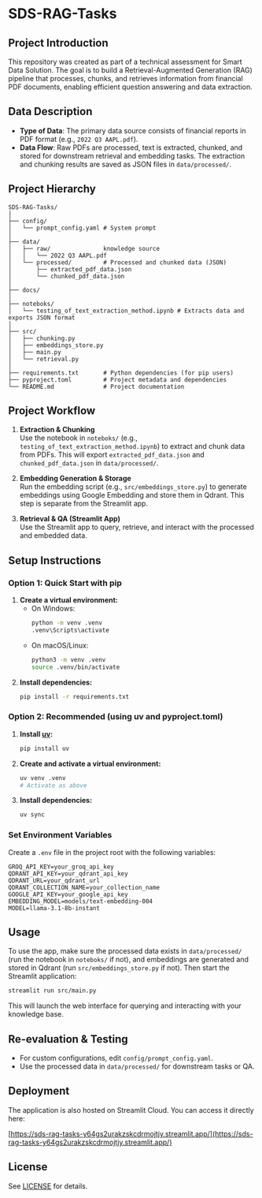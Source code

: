 # SDS-RAG-Tasks

## Project Introduction
This repository was created as part of a technical assessment for Smart Data Solution. The goal is to build a Retrieval-Augmented Generation (RAG) pipeline that processes, chunks, and retrieves information from financial PDF documents, enabling efficient question answering and data extraction.

## Data Description
- **Type of Data**: The primary data source consists of financial reports in PDF format (e.g., `2022 Q3 AAPL.pdf`).
- **Data Flow**: Raw PDFs are processed, text is extracted, chunked, and stored for downstream retrieval and embedding tasks. The extraction and chunking results are saved as JSON files in `data/processed/`.

## Project Hierarchy 
```
SDS-RAG-Tasks/
│
├── config/                
│   └── prompt_config.yaml # System prompt
│
├── data/                  
│   ├── raw/               knowledge source
│   │   └── 2022 Q3 AAPL.pdf
│   └── processed/         # Processed and chunked data (JSON)
│       ├── extracted_pdf_data.json   
│       └── chunked_pdf_data.json     
│
├── docs/                  
│
├── noteboks/              
│   └── testing_of_text_extraction_method.ipynb # Extracts data and exports JSON format
│
├── src/                   
│   ├── chunking.py        
│   ├── embeddings_store.py
│   ├── main.py            
│   └── retrieval.py       
│
├── requirements.txt       # Python dependencies (for pip users)
├── pyproject.toml         # Project metadata and dependencies
└── README.md              # Project documentation
```

## Project Workflow

1. **Extraction & Chunking**  
   Use the notebook in `noteboks/` (e.g., `testing_of_text_extraction_method.ipynb`) to extract and chunk data from PDFs. This will export `extracted_pdf_data.json` and `chunked_pdf_data.json` in `data/processed/`.

2. **Embedding Generation & Storage**  
   Run the embedding script (e.g., `src/embeddings_store.py`) to generate embeddings using Google Embedding and store them in Qdrant. This step is separate from the Streamlit app.

3. **Retrieval & QA (Streamlit App)**  
   Use the Streamlit app to query, retrieve, and interact with the processed and embedded data.

## Setup Instructions

### Option 1: Quick Start with pip
1. **Create a virtual environment:**
   - On Windows:
     ```sh
     python -m venv .venv
     .venv\Scripts\activate
     ```
   - On macOS/Linux:
     ```sh
     python3 -m venv .venv
     source .venv/bin/activate
     ```
2. **Install dependencies:**
   ```sh
   pip install -r requirements.txt
   ```

### Option 2: Recommended (using uv and pyproject.toml)
1. **Install [uv](https://github.com/astral-sh/uv):**
   ```sh
   pip install uv
   ```
2. **Create and activate a virtual environment:**
   ```sh
   uv venv .venv
   # Activate as above
   ```
3. **Install dependencies:**
   ```sh
   uv sync
   ```

### Set Environment Variables
Create a `.env` file in the project root with the following variables:
```
GROQ_API_KEY=your_groq_api_key
QDRANT_API_KEY=your_qdrant_api_key
QDRANT_URL=your_qdrant_url
QDRANT_COLLECTION_NAME=your_collection_name
GOOGLE_API_KEY=your_google_api_key
EMBEDDING_MODEL=models/text-embedding-004
MODEL=llama-3.1-8b-instant
```

## Usage
To use the app, make sure the processed data exists in `data/processed/` (run the notebook in `noteboks/` if not), and embeddings are generated and stored in Qdrant (run `src/embeddings_store.py` if not). Then start the Streamlit application:
```sh
streamlit run src/main.py
```
This will launch the web interface for querying and interacting with your knowledge base.

## Re-evaluation & Testing
- For custom configurations, edit `config/prompt_config.yaml`.
- Use the processed data in `data/processed/` for downstream tasks or QA.

## Deployment
The application is also hosted on Streamlit Cloud. You can access it directly here:

[https://sds-rag-tasks-y64gs2urakzskcdrmojtjy.streamlit.app/](https://sds-rag-tasks-y64gs2urakzskcdrmojtjy.streamlit.app/)

## License
See [LICENSE](LICENSE) for details.


